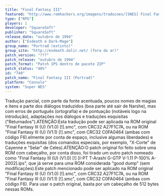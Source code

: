 ```yaml
---
title: "Final Fantasy III"
featured: "http://www.romhackers.org/imagens/traducoes/[SNES] Final Fantasy III - Emuroms, GTP e Portrad - 1.png"
type: ["RPG"]
players: 1
developer: "SquareSoft"
publisher: "SquareSoft"
release_date: "outubro de 1994"
author: ["Exdeath e Dark-Mage"]
group_name: "Portrad (extinto)"
group_site: "http://exdeath.dalir.net/ (fora do ar)"
patch_version: "???"
patch_release: "outubro de 1994"
patch_format: "Patch IPS dentro de pacote ZIP"
patch_status: "40%"
id: "740"
patch_name: "Final Fantasy III (Portrad)"
platform: "Console"
system: "Super NES"
---
```


Tradução parcial, com parte da fonte acentuada, poucos nomes de magias e itens e parte dos diálogos traduzidos (boa parte até sair de Narshe), mas com erros de português (ortografia) e de pontuação (notáveis logo na introdução), adaptações nos diálogos e traduções esquisitas ("Returnados").ATENÇÃO:Esta tradução pode ser aplicada na ROM original "Final Fantasy III (U) (V1.0) [!].smc", com CRC32 A27F1C7A, ou na ROM "Final Fantasy III (U) (V1.1) [!].smc", com CRC32 C0FA0464 (ambas com código F6).elmente por conta de espaço, inclusive algumas liberdades) e traduções esquisitas (dos comandos especiais, por exemplo, "X-Corte" de Cayenne e "Selar" de Celes).ATENÇÃO:O patch original foi feito sobre uma ROM com cabeçalho, por conta disso, foi tirado um outro patch nomeado como "Final Fantasy III (U) (V1.0) [!] [I-PT T-Arashi G-GTP V-1.11 P-100% A-2002].ips", que já serve para uma ROM considerada "good dump" (sem modificações).Este patch mencionado pode ser aplicado na ROM original "Final Fantasy III (U) (V1.0) [!].smc", com CRC32 A27F1C7A, ou na ROM "Final Fantasy III (U) (V1.1) [!].smc", com CRC32 C0FA0464 (ambas com código F6). Para usar o patch original, basta por um cabeçalho de 512 bytes nessas ROMs.